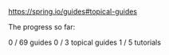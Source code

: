 https://spring.io/guides#topical-guides

The progress so far:

0 / 69 guides
0 / 3 topical guides
1 / 5 tutorials

